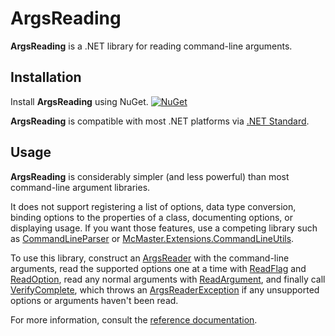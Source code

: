 # ArgsReading

**ArgsReading** is a .NET library for reading command-line arguments.

## Installation

Install **ArgsReading** using NuGet. [![NuGet](https://img.shields.io/nuget/v/ArgsReading.svg)](https://www.nuget.org/packages/ArgsReading)

**ArgsReading** is compatible with most .NET platforms via [.NET Standard](https://docs.microsoft.com/en-us/dotnet/standard/net-standard).

## Usage

**ArgsReading** is considerably simpler (and less powerful) than most command-line argument libraries.

It does not support registering a list of options, data type conversion, binding options to the properties of a class, documenting options, or displaying usage. If you want those features, use a competing library such as [CommandLineParser](https://www.nuget.org/packages/CommandLineParser) or [McMaster.Extensions.CommandLineUtils](https://www.nuget.org/packages/McMaster.Extensions.CommandLineUtils/).

To use this library, construct an [ArgsReader](ArgsReading/ArgsReader/ArgsReader.md) with the command-line arguments, read the supported options one at a time with [ReadFlag](ArgsReading/ArgsReader/ReadFlag.md) and [ReadOption](ArgsReading/ArgsReader/ReadOption.md), read any normal arguments with [ReadArgument](ArgsReading/ArgsReader/ReadArgument.md), and finally call [VerifyComplete](ArgsReading/ArgsReader/VerifyComplete.md), which throws an [ArgsReaderException](ArgsReading/ArgsReaderException.md) if any unsupported options or arguments haven't been read.

For more information, consult the [reference documentation](ArgsReading.md).
